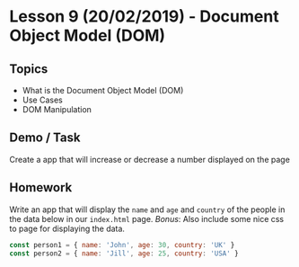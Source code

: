 # Lesson 9 (20/02/2019) - Document Object Model (DOM)

## Topics

- What is the Document Object Model (DOM)
- Use Cases
- DOM Manipulation

## Demo / Task

Create a app that will increase or decrease a number displayed on the page

## Homework

Write an app that will display the `name` and `age` and `country` of the people in the data below in our `index.html` page.
*Bonus*: Also include some nice css to page for displaying the data.

```js
const person1 = { name: 'John', age: 30, country: 'UK' }
const person2 = { name: 'Jill', age: 25, country: 'USA' }
```

